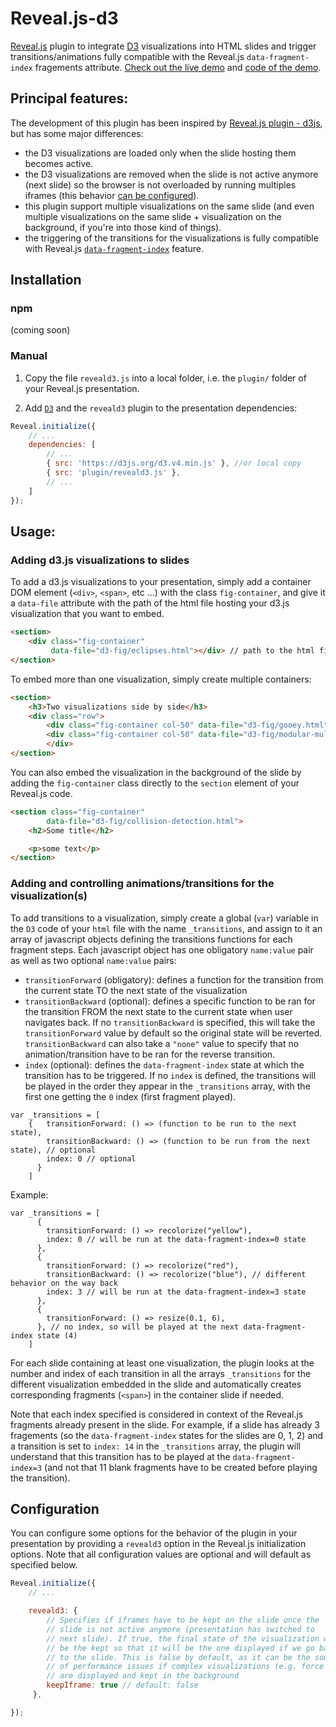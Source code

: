# Reveal.js-d3

[Reveal.js](https://github.com/hakimel/reveal.js/) plugin to integrate [D3](https://d3js.org) visualizations into HTML slides and trigger transitions/animations fully compatible with the Reveal.js `data-fragment-index` fragements attribute. [Check out the live demo](https://gcalmettes.github.io/reveal.js-d3/demo/) and [code of the demo](https://github.com/gcalmettes/reveal.js-d3/tree/master/demo).

## Principal features:

The development of this plugin has been inspired by [Reveal.js plugin - d3js](https://github.com/jlegewie/reveal.js-d3js-plugin), but has some major differences:
- the D3 visualizations are loaded only when the slide hosting them becomes active.
- the D3 visualizations are removed when the slide is not active anymore (next slide) so the browser is not overloaded by running multiples iframes (this behavior [can be configured](#configuration)).
- this plugin support multiple visualizations on the same slide (and even multiple visualizations on the same slide + visualization on the background, if you're into those kind of things).
- the triggering of the transitions for the visualizations is fully compatible with Reveal.js [`data-fragment-index`](https://github.com/hakimel/reveal.js/#fragments) feature. 

## Installation

### npm

(coming soon)

### Manual

1. Copy the file `reveald3.js` into a local folder, i.e. the `plugin/` folder of your Reveal.js presentation.

2. Add [`D3`](https://d3js.org) and the `reveald3` plugin to the presentation dependencies:

```javascript
Reveal.initialize({
    // ...
    dependencies: [
        // ...
        { src: 'https://d3js.org/d3.v4.min.js' }, //or local copy
        { src: 'plugin/reveald3.js' },
        // ...
    ]
});
```



## Usage:

### Adding d3.js visualizations to slides

To add a d3.js visualizations to your presentation, simply add a container DOM element (`<div>`, `<span>`, etc ...) with the class `fig-container`, and give it a `data-file` attribute with the path of the html file hosting your d3.js visualization that you want to embed.

```html
<section>
    <div class="fig-container"
         data-file="d3-fig/eclipses.html"></div> // path to the html file with D3 code
</section>
```

To embed more than one visualization, simply create multiple containers:

```html
<section>
    <h3>Two visualizations side by side</h3>
    <div class="row">
        <div class="fig-container col-50" data-file="d3-fig/gooey.html"></div>
        <div class="fig-container col-50" data-file="d3-fig/modular-multiplication.html"></div>
        </div>
</section>
```

You can also embed the visualization in the background of the slide by adding the `fig-container` class directly to the `section` element of your Reveal.js code.

```html
<section class="fig-container"
        data-file="d3-fig/collision-detection.html">
    <h2>Some title</h2>

    <p>some text</p>
</section>
```

### Adding and controlling animations/transitions for the visualization(s)

To add transitions to a visualization, simply create a global (`var`) variable in the `D3` code of your `html` file with the name `_transitions`, and assign to it an array of javascript objects defining the transitions functions for each fragment steps. Each javascript object has one obligatory `name:value` pair as well as two optional `name:value` pairs:
- `transitionForward` (obligatory): defines a function for the transition from the current state TO the next state of the visualization
- `transitionBackward` (optional): defines a specific function to be ran for the transition FROM the next state to the current state when user navigates back. If no `transitionBackward` is specified, this will take the `transitionForward` value by default so the original state will be reverted. `transitionBackward` can also take a `"none"` value to specify that no animation/transition have to be ran for the reverse transition.
- `index` (optional): defines the `data-fragment-index` state at which the transition has to be triggered. If no `index` is defined, the transitions will be played in the order they appear in the `_transitions` array, with the first one getting the `0` index (first fragment played).

```
var _transitions = [
    {   transitionForward: () => (function to be run to the next state),
        transitionBackward: () => (function to be run from the next state), // optional
        index: 0 // optional
      }
    ]
```

Example:

```
var _transitions = [
      {
        transitionForward: () => recolorize("yellow"),
        index: 0 // will be run at the data-fragment-index=0 state
      },
      {
        transitionForward: () => recolorize("red"),
        transitionBackward: () => recolorize("blue"), // different behavior on the way back
        index: 3 // will be run at the data-fragment-index=3 state
      },
      {
        transitionForward: () => resize(0.1, 6),
      }, // no index, so will be played at the next data-fragment-index state (4)
    ]
```

For each slide containing at least one visualization, the plugin looks at the number and index of each transition in all the arrays `_transitions` for the different visualization embedded in the slide and automatically creates corresponding fragments (`<span>`) in the container slide if needed.

Note that each index specified is considered in context of the Reveal.js fragments already present in the slide. For example, if a slide has already 3 fragements (so the `data-fragment-index` states for the slides are 0, 1, 2) and a transition is set to `index: 14` in the `_transitions` array, the plugin will understand that this transition has to be played at the `data-fragment-index=3` (and not that 11 blank fragments have to be created before playing the transition).

## Configuration

You can configure some options for the behavior of the plugin in your presentation by providing a ```reveald3``` option in the Reveal.js initialization options. Note that all configuration values are optional and will default as specified below.

```javascript
Reveal.initialize({
    // ...

    reveald3: {
        // Specifies if iframes have to be kept on the slide once the
        // slide is not active anymore (presentation has switched to
        // next slide). If true, the final state of the visualization will
        // be the kept so that it will be the one displayed if we go back
        // to the slide. This is false by default, as it can be the source
        // of performance issues if complex visualizations (e.g. force layout)
        // are displayed and kept in the background
        keepIframe: true // default: false
     },

});
```


